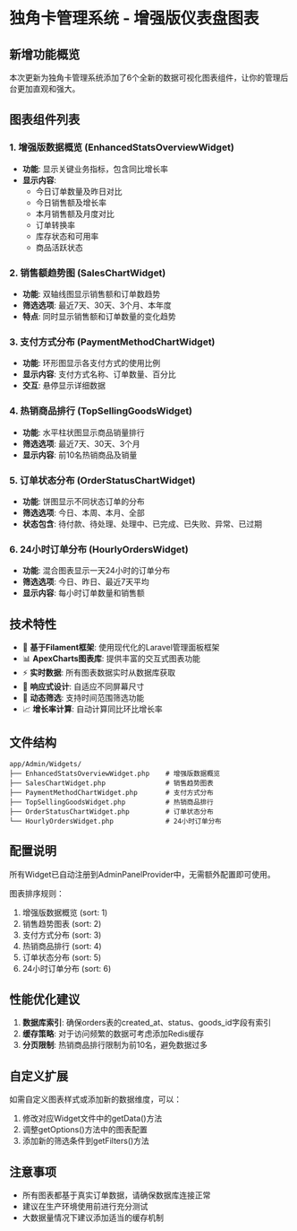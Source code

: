 # 独角卡管理系统 - 增强版仪表盘图表

## 新增功能概览

本次更新为独角卡管理系统添加了6个全新的数据可视化图表组件，让你的管理后台更加直观和强大。

## 图表组件列表

### 1. 增强版数据概览 (EnhancedStatsOverviewWidget)
- **功能**: 显示关键业务指标，包含同比增长率
- **显示内容**:
  - 今日订单数量及昨日对比
  - 今日销售额及增长率
  - 本月销售额及月度对比
  - 订单转换率
  - 库存状态和可用率
  - 商品活跃状态

### 2. 销售额趋势图 (SalesChartWidget)
- **功能**: 双轴线图显示销售额和订单数趋势
- **筛选选项**: 最近7天、30天、3个月、本年度
- **特点**: 同时显示销售额和订单数量的变化趋势

### 3. 支付方式分布 (PaymentMethodChartWidget)
- **功能**: 环形图显示各支付方式的使用比例
- **显示内容**: 支付方式名称、订单数量、百分比
- **交互**: 悬停显示详细数据

### 4. 热销商品排行 (TopSellingGoodsWidget)
- **功能**: 水平柱状图显示商品销量排行
- **筛选选项**: 最近7天、30天、3个月
- **显示内容**: 前10名热销商品及销量

### 5. 订单状态分布 (OrderStatusChartWidget)
- **功能**: 饼图显示不同状态订单的分布
- **筛选选项**: 今日、本周、本月、全部
- **状态包含**: 待付款、待处理、处理中、已完成、已失败、异常、已过期

### 6. 24小时订单分布 (HourlyOrdersWidget)
- **功能**: 混合图表显示一天24小时的订单分布
- **筛选选项**: 今日、昨日、最近7天平均
- **显示内容**: 每小时订单数量和销售额

## 技术特性

- 🚀 **基于Filament框架**: 使用现代化的Laravel管理面板框架
- 📊 **ApexCharts图表库**: 提供丰富的交互式图表功能
- ⚡ **实时数据**: 所有图表数据实时从数据库获取
- 🎨 **响应式设计**: 自适应不同屏幕尺寸
- 🔄 **动态筛选**: 支持时间范围筛选功能
- 📈 **增长率计算**: 自动计算同比环比增长率

## 文件结构

```
app/Admin/Widgets/
├── EnhancedStatsOverviewWidget.php    # 增强版数据概览
├── SalesChartWidget.php               # 销售趋势图表
├── PaymentMethodChartWidget.php       # 支付方式分布
├── TopSellingGoodsWidget.php          # 热销商品排行
├── OrderStatusChartWidget.php         # 订单状态分布
└── HourlyOrdersWidget.php             # 24小时订单分布
```

## 配置说明

所有Widget已自动注册到AdminPanelProvider中，无需额外配置即可使用。

图表排序规则：
1. 增强版数据概览 (sort: 1)
2. 销售趋势图表 (sort: 2)
3. 支付方式分布 (sort: 3)
4. 热销商品排行 (sort: 4)
5. 订单状态分布 (sort: 5)
6. 24小时订单分布 (sort: 6)

## 性能优化建议

1. **数据库索引**: 确保orders表的created_at、status、goods_id字段有索引
2. **缓存策略**: 对于访问频繁的数据可考虑添加Redis缓存
3. **分页限制**: 热销商品排行限制为前10名，避免数据过多

## 自定义扩展

如需自定义图表样式或添加新的数据维度，可以：
1. 修改对应Widget文件中的getData()方法
2. 调整getOptions()方法中的图表配置
3. 添加新的筛选条件到getFilters()方法

## 注意事项

- 所有图表都基于真实订单数据，请确保数据库连接正常
- 建议在生产环境使用前进行充分测试
- 大数据量情况下建议添加适当的缓存机制